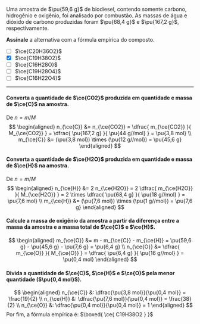 Uma amostra de $\pu{59,6 g}$ de biodiesel, contendo somente carbono, hidrogênio e oxigênio, foi analisado por combustão. As massas de água e dióxido de carbono produzidas foram $\pu{68,4 g}$ e $\pu{167,2 g}$, respectivamente.

**Assinale** a alternativa com a fórmula empírica do composto.

- [ ] $\ce{C20H36O2}$
- [x] $\ce{C19H38O2}$
- [ ] $\ce{C16H28O}$
- [ ] $\ce{C19H28O4}$
- [ ] $\ce{C16H22O4}$

---

#### Converta a quantidade de $\ce{CO2}$ produzida em quantidade e massa de $\ce{C}$ na amostra.

De $n = m/M$
$$
\begin{aligned}
    n_{\ce{C}} 
        &= n_{\ce{CO2}} 
        = \dfrac{ m_{\ce{CO2}} }{ M_{\ce{CO2}}  } 
        = \dfrac{ \pu{167,2 g} }{ \pu{44 g//mol} } 
        = \pu{3,8 mol} \\
    m_{\ce{C}} 
        &= (\pu{3,8 mol}) \times (\pu{12 g//mol}) = \pu{45,6 g}
\end{aligned}
$$

#### Converta a quantidade de $\ce{H2O}$ produzida em quantidade e massa de $\ce{H}$ na amostra.

De $n = m/M$
$$
\begin{aligned}
    n_{\ce{H}}
        &= 2 n_{\ce{H2O}}
        = 2 \dfrac{ m_{\ce{H2O}} }{ M_{\ce{H2O}}  } 
        = 2 \times \dfrac{ \pu{68,4 g} }{ \pu{18 g//mol} } 
        = \pu{7,6 mol} \\
    m_{\ce{H}} 
        &= (\pu{7,6 mol}) \times (\pu{1 g//mol}) = \pu{7,6 g}
\end{aligned}
$$

#### Calcule a massa de oxigênio da amostra a partir da diferença entre a massa da amostra e a massa total de $\ce{C}$ e $\ce{H}$.

$$
\begin{aligned}
    m_{\ce{O}}
        &= m - m_{\ce{C}} - m_{\ce{H}}
        = \pu{59,6 g} - \pu{45,6 g} - \pu{7,6 g} = \pu{6,4 g} \\
    n_{\ce{O}}
        &= \dfrac{ m_{\ce{O}} }{ M_{\ce{O}}  } 
        = \dfrac{ \pu{6,4 g} }{ \pu{16 g//mol} } = \pu{0,4 mol}
\end{aligned}
$$

#### Divida a quantidade de $\ce{C}$, $\ce{H}$ e $\ce{O}$ pela menor quantidade ($\pu{0,4 mol}$).

$$
\begin{aligned}
    n_{\ce{C}} &: \dfrac{\pu{3,8 mol}}{\pu{0,4 mol}} = \frac{19}{2} \\
    n_{\ce{H}} &: \dfrac{\pu{7,6 mol}}{\pu{0,4 mol}} = \frac{38}{2} \\
    n_{\ce{O}} &: \dfrac{\pu{0,4 mol}}{\pu{0,4 mol}} = 1
\end{aligned}
$$
Por fim, a fórmula empírica é: $\boxed{ \ce{ C19H38O2 } }$
